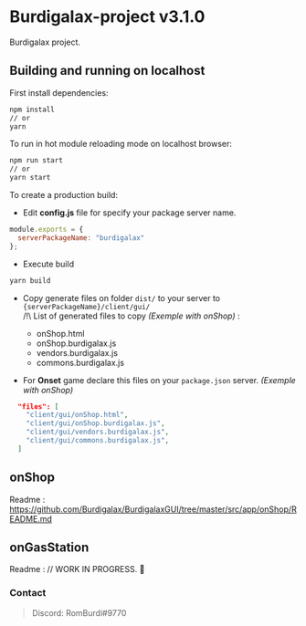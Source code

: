 # Burdigalax-project v3.1.0

Burdigalax project. 

## Building and running on localhost

First install dependencies:

```sh
npm install
// or
yarn
```

To run in hot module reloading mode on localhost browser:

```sh
npm run start 
// or 
yarn start
```

To create a production build:

- Edit **config.js** file for specify your package server name.
```js
module.exports = {
  serverPackageName: "burdigalax"
};
```

- Execute build 
```sh
yarn build
```

- Copy generate files on folder `dist/` to your server to `{serverPackageName}/client/gui/`  
/!\ List of generated files to copy _(Exemple with onShop)_ : 
    - onShop.html
    - onShop.burdigalax.js
    - vendors.burdigalax.js
    - commons.burdigalax.js
    
- For **Onset** game declare this files on your `package.json` server. _(Exemple with onShop)_
```json
  "files": [
    "client/gui/onShop.html",
    "client/gui/onShop.burdigalax.js",
    "client/gui/vendors.burdigalax.js",
    "client/gui/commons.burdigalax.js",
  ]
```

## onShop 

Readme : https://github.com/Burdigalax/BurdigalaxGUI/tree/master/src/app/onShop/README.md

## onGasStation

Readme : // WORK IN PROGRESS. :construction:

### Contact
> Discord: RomBurdi#9770